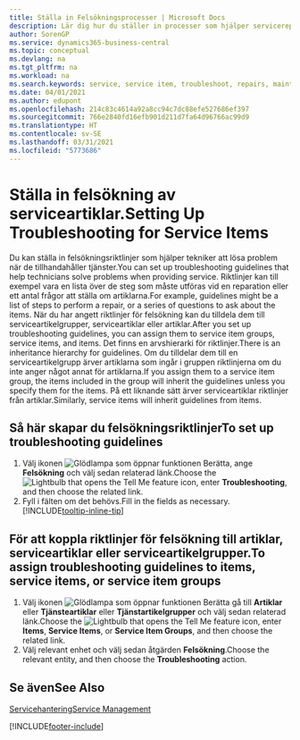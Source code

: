 ```yaml
---
title: Ställa in Felsökningsprocesser | Microsoft Docs
description: Lär dig hur du ställer in processer som hjälper servicerepresentanten att identifiera och lösa problem med serviceartiklar.
author: SorenGP
ms.service: dynamics365-business-central
ms.topic: conceptual
ms.devlang: na
ms.tgt_pltfrm: na
ms.workload: na
ms.search.keywords: service, service item, troubleshoot, repairs, maintenance
ms.date: 04/01/2021
ms.author: edupont
ms.openlocfilehash: 214c83c4614a92a8cc94c7dc88efe527686ef397
ms.sourcegitcommit: 766e2840fd16efb901d211d7fa64d96766ac99d9
ms.translationtype: HT
ms.contentlocale: sv-SE
ms.lasthandoff: 03/31/2021
ms.locfileid: "5773686"
---
```

# <a name="setting-up-troubleshooting-for-service-items"></a><span data-ttu-id="c38a3-103">Ställa in felsökning av serviceartiklar.</span><span class="sxs-lookup"><span data-stu-id="c38a3-103">Setting Up Troubleshooting for Service Items</span></span>
<span data-ttu-id="c38a3-104">Du kan ställa in felsökningsriktlinjer som hjälper tekniker att lösa problem när de tillhandahåller tjänster.</span><span class="sxs-lookup"><span data-stu-id="c38a3-104">You can set up troubleshooting guidelines that help technicians solve problems when providing service.</span></span> <span data-ttu-id="c38a3-105">Riktlinjer kan till exempel vara en lista över de steg som måste utföras vid en reparation eller ett antal frågor att ställa om artiklarna.</span><span class="sxs-lookup"><span data-stu-id="c38a3-105">For example, guidelines might be a list of steps to perform a repair, or a series of questions to ask about the items.</span></span> <span data-ttu-id="c38a3-106">När du har angett riktlinjer för felsökning kan du tilldela dem till serviceartikelgrupper, serviceartiklar eller artiklar.</span><span class="sxs-lookup"><span data-stu-id="c38a3-106">After you set up troubleshooting guidelines, you can assign them to service item groups, service items, and items.</span></span> <span data-ttu-id="c38a3-107">Det finns en arvshierarki för riktlinjer.</span><span class="sxs-lookup"><span data-stu-id="c38a3-107">There is an inheritance hierarchy for guidelines.</span></span> <span data-ttu-id="c38a3-108">Om du tilldelar dem till en serviceartikelgrupp ärver artiklarna som ingår i gruppen riktlinjerna om du inte anger något annat för artiklarna.</span><span class="sxs-lookup"><span data-stu-id="c38a3-108">If you assign them to a service item group, the items included in the group will inherit the guidelines unless you specify them for the items.</span></span> <span data-ttu-id="c38a3-109">På ett liknande sätt ärver serviceartiklar riktlinjer från artiklar.</span><span class="sxs-lookup"><span data-stu-id="c38a3-109">Similarly, service items will inherit guidelines from items.</span></span>  

## <a name="to-set-up-troubleshooting-guidelines"></a><span data-ttu-id="c38a3-110">Så här skapar du felsökningsriktlinjer</span><span class="sxs-lookup"><span data-stu-id="c38a3-110">To set up troubleshooting guidelines</span></span>
1. <span data-ttu-id="c38a3-111">Välj ikonen ![Glödlampa som öppnar funktionen Berätta](media/ui-search/search_small.png "Berätta vad du vill göra"), ange **Felsökning** och välj sedan relaterad länk.</span><span class="sxs-lookup"><span data-stu-id="c38a3-111">Choose the ![Lightbulb that opens the Tell Me feature](media/ui-search/search_small.png "Tell me what you want to do") icon, enter **Troubleshooting**, and then choose the related link.</span></span>  
2. <span data-ttu-id="c38a3-112">Fyll i fälten om det behövs.</span><span class="sxs-lookup"><span data-stu-id="c38a3-112">Fill in the fields as necessary.</span></span> [!INCLUDE[tooltip-inline-tip](includes/tooltip-inline-tip_md.md)]  

## <a name="to-assign-troubleshooting-guidelines-to-items-service-items-or-service-item-groups"></a><span data-ttu-id="c38a3-113">För att koppla riktlinjer för felsökning till artiklar, serviceartiklar eller serviceartikelgrupper.</span><span class="sxs-lookup"><span data-stu-id="c38a3-113">To assign troubleshooting guidelines to items, service items, or service item groups</span></span>
1. <span data-ttu-id="c38a3-114">Välj ikonen ![Glödlampa som öppnar funktionen Berätta](media/ui-search/search_small.png "Berätta vad du vill göra") gå till **Artiklar** eller **Tjänsteartiklar** eller **Tjänstartikelgrupper** och välj sedan relaterad länk.</span><span class="sxs-lookup"><span data-stu-id="c38a3-114">Choose the ![Lightbulb that opens the Tell Me feature](media/ui-search/search_small.png "Tell me what you want to do") icon, enter **Items**, **Service Items**, or **Service Item Groups**, and then choose the related link.</span></span>  
2. <span data-ttu-id="c38a3-115">Välj relevant enhet och välj sedan åtgärden **Felsökning**.</span><span class="sxs-lookup"><span data-stu-id="c38a3-115">Choose the relevant entity, and then choose the **Troubleshooting** action.</span></span>  

## <a name="see-also"></a><span data-ttu-id="c38a3-116">Se även</span><span class="sxs-lookup"><span data-stu-id="c38a3-116">See Also</span></span>
[<span data-ttu-id="c38a3-117">Servicehantering</span><span class="sxs-lookup"><span data-stu-id="c38a3-117">Service Management</span></span>](service-service.md)

[!INCLUDE[footer-include](includes/footer-banner.md)]